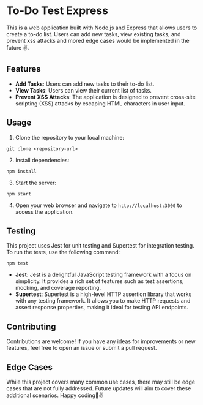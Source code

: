 

# To-Do Test Express

This is a web application built with Node.js and Express that allows users to create a to-do list. Users can add new tasks, view existing tasks, and prevent xss attacks and mored edge cases would be implemented in the future ✌️.

## Features

- **Add Tasks**: Users can add new tasks to their to-do list.
- **View Tasks**: Users can view their current list of tasks.
- **Prevent XSS Attacks**: The application is designed to prevent cross-site scripting (XSS) attacks by escaping HTML characters in user input.

## Usage

1. Clone the repository to your local machine:

```
git clone <repository-url>
```

2. Install dependencies:

```
npm install
```

3. Start the server:

```
npm start
```

4. Open your web browser and navigate to `http://localhost:3000` to access the application.

## Testing

This project uses Jest for unit testing and Supertest for integration testing. To run the tests, use the following command:

```
npm test
```

- **Jest**: Jest is a delightful JavaScript testing framework with a focus on simplicity. It provides a rich set of features such as test assertions, mocking, and coverage reporting.
- **Supertest**: Supertest is a high-level HTTP assertion library that works with any testing framework. It allows you to make HTTP requests and assert response properties, making it ideal for testing API endpoints.

## Contributing

Contributions are welcome! If you have any ideas for improvements or new features, feel free to open an issue or submit a pull request.

## Edge Cases

While this project covers many common use cases, there may still be edge cases that are not fully addressed. Future updates will aim to cover these additional scenarios. Happy coding🌟✌️


